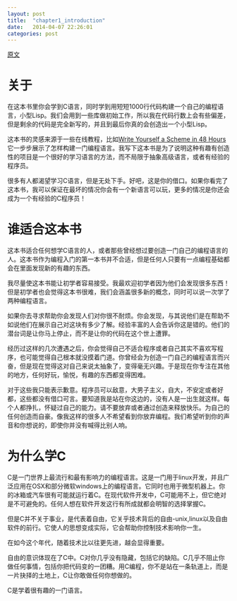 ```yaml
---
layout: post
title:  "chapter1_introduction"
date:   2014-04-07 22:26:01
categories: post
---
```


[原文](http://www.buildyourownlisp.com/chapter1_introduction)

关于
===
在这本书里你会学到C语言，同时学到用短短1000行代码构建一个自己的编程语言，小型Lisp。我们会用到一些库做初始工作，所以我在代码行数上会有些偏差，但是剩余的代码是完全新写的，并且到最后你真的会创造出一个小型Lisp。

这本书的灵感来源于一些在线教程，比如[Write Yourself a Scheme in 48 Hours](http://en.wikibooks.org/wiki/Write_Yourself_a_Scheme_in_48_Hours)它一步步展示了怎样构建一门编程语言。我写下这本书是为了说明这种有趣有创造性的项目是一个很好的学习语言的方法，而不局限于抽象高级语言，或者有经验的程序员。

很多有人都渴望学习C语言，但是无处下手。好吧，这是你的借口。如果你看完了这本书，我可以保证在最坏的情况你会有一个新语言可以玩，更多的情况是你还会成为一个有经验的C程序员！

谁适合这本书
===
这本书适合任何想学C语言的人，或者那些曾经想过要创造一门自己的编程语言的人。这本书作为编程入门的第一本书并不合适，但是任何人只要有一点编程基础都会在里面发现新的有趣的东西。

我尽量使这本书能让初学者容易接受。我最欢迎初学者因为他们会发现很多东西！但是初学者也会觉得这本书很难，我们会涵盖很多新的概念，同时可以说一次学了两种编程语言。

如果你去寻求帮助你会发现人们对你很不耐烦。你会发现，与其说他们是在帮助不如说他们在展示自己对这块有多少了解。经验丰富的人会告诉你这是错的。他们的潜台词是让你马上停止，而不是让你的代码在这个世上遭罪。

经历过这样的几次遭遇之后，你会觉得自己不适合程序或者自己其实不喜欢写程序，也可能觉得自己根本就没摸着门道。你曾经会为创造一门自己的编程语言而兴奋，但是现在觉得这对自己来说太抽象了，变得毫无兴趣。于是现在你专注在其他的地方，任何好玩，愉悦，有趣的东西都变得困难。

对于这些我只能表示歉意。程序员可以敌意，大男子主义，自大，不安定或者好都，这些都没有借口可言。要知道我是站在你这边的，没有人是一出生就这样。每个人都挣扎，怀疑过自己的能力。请不要放弃或者通过创造来释放快乐。为自己的任何创造而自豪。像我这样的很多人不希望看到你放弃编程。我们希望听到你的声音和你想说的，即使你并没有喊得比别人响。

为什么学C
===
C是一门世界上最流行和最有影响力的编程语言。这是一门用于linux开发，并且广泛应用在OSX和部分微软windows上的编程语言。它同时也用于微型机器上。你的冰箱或汽车很有可能就运行着C。在现代软件开发中，C可能用不上，但它绝对是不可避免的。任何人想在软件开发这行有所成就都会明智的选择掌握C。

但是C并不关于事业，是代表着自由，它关乎技术背后的自由-unix,linux以及自由软件的前行。它使人的思想变成实际，它会帮助你控制技术影响你一生。

在如今这个年代，随着技术比以往更先进，越会显得重要。

自由的意识体现在了C中。C对你几乎没有隐藏，包括它的缺陷。C几乎不阻止你做任何事情，包括你把代码变的一团糟。用C编程，你不是站在一条轨道上，而是一片抉择的土地上，C让你敢做任何你想做的。

C是学着很有趣的一门语言。